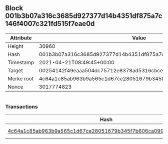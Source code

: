 ## Block 001b3b07a316c3685d927377d14b4351df875a7c146f4007c321fd515f7eae0d

Attribute | Value
--- | ---
Height | 30960
Hash | 001b3b07a316c3685d927377d14b4351df875a7c146f4007c321fd515f7eae0d
Timestamp | 2021-04-21T08:49:45+00:00
Target | 00254142f49eaaa504dc75712e8378ad5316cbcead634704b3734b6271167cc4
Merke root | 4c64a1c85ab963b9a565c1d67ce28051679b345f7b606ca099e27d60f32aab2f
Nonce | 3017774823

```

```

### Transactions

Hash | Amount
--- | ---
[4c64a1c85ab963b9a565c1d67ce28051679b345f7b606ca099e27d60f32aab2f](4c64a1c85ab963b9a565c1d67ce28051679b345f7b606ca099e27d60f32aab2f.md) | 10.00000000 SKEPTI 
